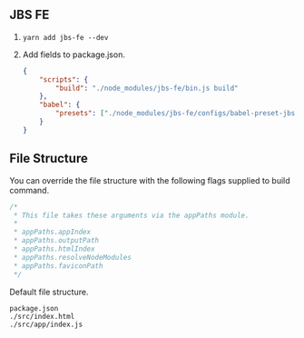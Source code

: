## JBS FE

1. `yarn add jbs-fe --dev`
2. Add fields to package.json.

	```json
	{
		"scripts": {
			"build": "./node_modules/jbs-fe/bin.js build"
		},
		"babel": {
			"presets": ["./node_modules/jbs-fe/configs/babel-preset-jbs-fe.js"]
		}
	}
	```
	
	
## File Structure

You can override the file structure with the following flags supplied to build command.

```js
/*
 * This file takes these arguments via the appPaths module.
 *
 * appPaths.appIndex
 * appPaths.outputPath
 * appPaths.htmlIndex
 * appPaths.resolveNodeModules
 * appPaths.faviconPath
 */
```

Default file structure.

```
package.json
./src/index.html
./src/app/index.js
```